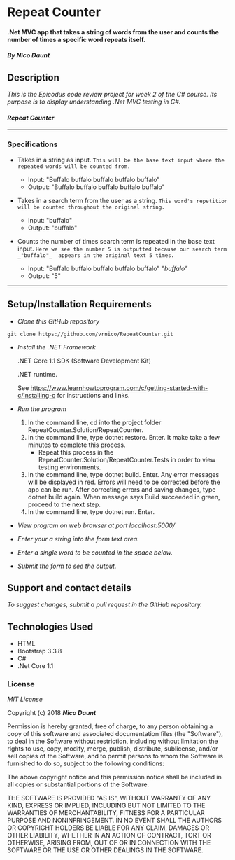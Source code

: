 # Repeat Counter

#### .Net MVC app that takes a string of words from the user and counts the number of times a specific word repeats itself.

#### _By Nico Daunt_

## Description

_This is the Epicodus code review project for week 2 of the C# course. Its purpose is to display understanding .Net MVC testing in C#._

#### _Repeat Counter_

___
### Specifications

* Takes in a string as input. `This will be the base text input where the repeated words will be counted from.`

  * Input: "Buffalo buffalo buffalo buffalo buffalo"
  * Output: "Buffalo buffalo buffalo buffalo buffalo"

* Takes in a search term from the user as a string. `This word's repetition will be counted throughout the original string.`

  * Input: "buffalo"
  * Output: "buffalo"

* Counts the number of times search term is repeated in the base text input. `Here we see the number 5 is outputted because our search term _"buffalo"_  appears in the original text 5 times.`

  * Input: "Buffalo buffalo buffalo buffalo buffalo" _"buffalo"_
  * Output: "5"

___






## Setup/Installation Requirements

* _Clone this GitHub repository_

```
git clone https://github.com/vrnico/RepeatCounter.git
```

* _Install the .NET Framework_

  .NET Core 1.1 SDK (Software Development Kit)

  .NET runtime.

  See https://www.learnhowtoprogram.com/c/getting-started-with-c/installing-c for instructions and links.

* _Run the program_
  1. In the command line, cd into the project folder RepeatCounter.Solution/RepeatCounter.
  2. In the command line, type dotnet restore. Enter.  It make take a few minutes to complete this process.
      * Repeat this process in the RepeatCounter.Solution/RepeatCounter.Tests in order to view testing environments.
  3. In the command line, type dotnet build. Enter. Any error messages will be displayed in red.  Errors will need to be corrected before the app can be run. After correcting errors and saving changes, type dotnet build again.  When message says Build succeeded in green, proceed to the next step.
  4. In the command line, type dotnet run. Enter.

* _View program on web browser at port localhost:5000/_

* _Enter your a string into the form text area._

* _Enter a single word to be counted in the space below._

* _Submit the form to see the output._

## Support and contact details

_To suggest changes, submit a pull request in the GitHub repository._

## Technologies Used

* HTML
* Bootstrap 3.3.8
* C#
* .Net Core 1.1

### License

*MIT License*

Copyright (c) 2018 **_Nico Daunt_**

Permission is hereby granted, free of charge, to any person obtaining a copy
of this software and associated documentation files (the "Software"), to deal
in the Software without restriction, including without limitation the rights
to use, copy, modify, merge, publish, distribute, sublicense, and/or sell
copies of the Software, and to permit persons to whom the Software is
furnished to do so, subject to the following conditions:

The above copyright notice and this permission notice shall be included in all
copies or substantial portions of the Software.

THE SOFTWARE IS PROVIDED "AS IS", WITHOUT WARRANTY OF ANY KIND, EXPRESS OR
IMPLIED, INCLUDING BUT NOT LIMITED TO THE WARRANTIES OF MERCHANTABILITY,
FITNESS FOR A PARTICULAR PURPOSE AND NONINFRINGEMENT. IN NO EVENT SHALL THE
AUTHORS OR COPYRIGHT HOLDERS BE LIABLE FOR ANY CLAIM, DAMAGES OR OTHER
LIABILITY, WHETHER IN AN ACTION OF CONTRACT, TORT OR OTHERWISE, ARISING FROM,
OUT OF OR IN CONNECTION WITH THE SOFTWARE OR THE USE OR OTHER DEALINGS IN THE
SOFTWARE.
